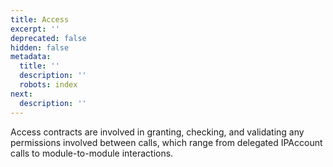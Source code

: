 ```yaml
---
title: Access
excerpt: ''
deprecated: false
hidden: false
metadata:
  title: ''
  description: ''
  robots: index
next:
  description: ''
---
```

Access contracts are involved in granting, checking, and validating any permissions involved between calls, which range from delegated IPAccount calls to module-to-module interactions.